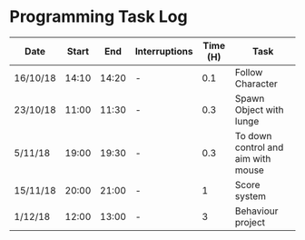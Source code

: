 # Programming Task Log

Date | Start | End | Interruptions | Time (H) | Task
-----|-------|-----|---------------|----------|-----
16/10/18 | 14:10 | 14:20 | - | 0.1 | Follow Character
23/10/18 | 11:00 | 11:30 | - | 0.3 | Spawn Object with lunge
5/11/18 | 19:00 | 19:30 | - | 0.3 | To down control and aim with mouse
15/11/18 | 20:00 | 21:00 | - | 1 | Score system
1/12/18 | 12:00 | 13:00 | - | 3 | Behaviour project
